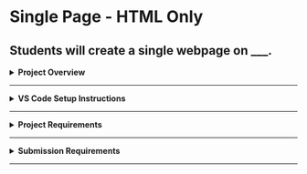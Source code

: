 
# Single Page - HTML Only

Students will create a single webpage on ___.
---

<details>
<summary><strong>Project Overview</strong></summary>

Students will code an HTML page (`index.html`) and use markup to structure a page on ___.

The page should have a minimum of 3 sections each with a section header, paragraphs, and images. In one or more of the sections, the student needs to create at least two different lists each with at least 3 list items.

</details>

---
<details>
<summary><strong>VS Code Setup Instructions</strong></summary>

1. Make sure you have python poetry installed (open the Software Center and look for it in apps)
2. Open Command prompt by clicking in the search window and typing `cmd`
3. Type `poetry --version` - if it gave you a version, you are ready. If not, get the teacher to show you.
4. Make sure you add the Python Extension (the one with the Microsoft seal)
5. Open the terminal (View > New Terminal)
6. Run `poetry env activate` in the terminal
7. Note your virtual environment name
8. Open the Command Palette (`Ctrl + Shift + P`)
9. Select the Python interpreter (look for the Poetry environment)
10. Run `poetry update`
11. Run `pytest` to test your code - it will give you an error (that's to be expected)
12. Create a file named `index.html` into the `project` folder
13. Follow in class instructions on how to code your html file.
14. Review the [Project Requirements](project-requirements) for the assignment
15. Commit and push changes regularly
16. As you work, try typing `pytest` in the terminal to see what tests you are passing and which ones you are failing
17. If you don't know what a failed test means, talk to your teacher to help you work through it.
18. To get a 3/4 proficient in HTML, you need to pass all `test_html.py` tests.
19. To get a 4/4 exceeds, you need to pass all tests (`test_html.py` and `test_html_exceeds.py`).
20. Make sure you push all commits to receive a score.

</details>

---

<details>
<summary><strong>Project Requirements</strong></summary>

### Folder and File Structure
- Create a single web page named `index.html`
- Create a folder titled `images` (all lowercase)
- Include at least 3 images using meaningful names and no spaces.

### HTML Requirements
A single HTML file with:
- All standard HTML5 tags (`DOCTYPE`, `html`, `head`, `title`, `body`)
- An `h1` tag for your title (there can be only one `h1` tag per page)
- At least 3 `h2` tags for your section headers (subtitles)
- A minimum of 6 `p` tags (2 for each section)
- At least 2 lists (`ul` or `ol`) with at least 3 list items per list
- At least 3 links to external websites (you can do this in your credits for the images as well as citations for your content)
- At least 3 vocabulary terms in bold (`b` or `strong`)
    - NOTE: do not make any headings bold (they already are bold)
    - You will fail tests if you put a `b` or `strong` tag inside of a heading tag (`<h1>`, `<h2>`,...and so on>)
- At least 3 `figure` tags, each that includes:
    - A relatively small (no wider than 400px) image with an `alt` text
    - A `figcaption` with a `cite` tag for image credit (linked if not self-taken)

### Validity Requirements
- No HTML errors (validated via W3C tools)

</details>

---

<details>
<summary><strong>Submission Requirements</strong></summary>

- All changes must be committed and pushed to the repository
- Take one or more screen shots of your web page and upload them as files 
- I will be looking at your content as well.
</details>

---
